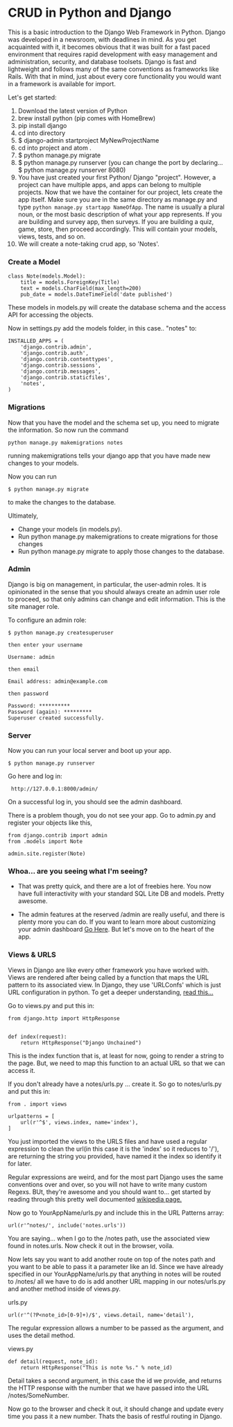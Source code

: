 # CRUD in Python and Django

This is a basic introduction to the Django Web Framework in Python. Django was developed in a newsroom, with deadlines in mind. As you get acquainted with it, it becomes obvious that it was built for a fast paced environment that requires rapid development with easy management and administration, security, and database toolsets. Django is fast and lightweight and follows many of the same conventions as frameworks like Rails. With that in mind, just about every core functionality you would want in a framework is available for import.


Let's get started:

1. Download the latest version of Python
2. brew install python (pip comes with HomeBrew)
3. pip install django
4. cd into directory
5. $ django-admin startproject MyNewProjectName
6. cd into project and atom .
7. $ python manage.py migrate
8. $ python manage.py runserver (you can change the port by declaring... $ python manage.py runserver 8080)
9. You have just created your first Python/ Django "project".  However, a project can have multiple apps, and
apps can belong to multiple projects. Now that we have the container for our project, lets create the app itself.
Make sure you are in the same directory as manage.py and type `python manage.py startapp NameOfApp`. The name is usually a plural noun, or the most basic description of what your app represents.  If you are building and survey app, then surveys.  If you are building a quiz, game, store, then proceed accordingly. This will contain your models, views, tests, and so on.
10. We will create a note-taking crud app, so 'Notes'.


### Create a Model
```
class Note(models.Model):
    title = models.ForeignKey(Title)
    text = models.CharField(max_length=200)
    pub_date = models.DateTimeField('date published')

```

These models in models.py will create the database schema and the access API for accessing the objects.


Now in settings.py add the models folder, in this case.. "notes" to:
```
INSTALLED_APPS = (
    'django.contrib.admin',
    'django.contrib.auth',
    'django.contrib.contenttypes',
    'django.contrib.sessions',
    'django.contrib.messages',
    'django.contrib.staticfiles',
    'notes',
)
```


### Migrations

Now that you have the model and the schema set up, you need to migrate the information. So now run the command
```
python manage.py makemigrations notes
```
running makemigrations tells your django app that you have made new changes to your models.

Now you can run
```
$ python manage.py migrate
```
to make the changes to the database.




Ultimately,
* Change your models (in models.py).
* Run python manage.py makemigrations to create migrations for those changes
* Run python manage.py migrate to apply those changes to the database.



### Admin

Django is big on management, in particular, the user-admin roles.  It is opinionated in the sense that you should
always create an admin user role to proceed, so that only admins can change and edit information. This is the site manager role.

To configure an admin role:

```
$ python manage.py createsuperuser

then enter your username

Username: admin

then email

Email address: admin@example.com

then password

Password: **********
Password (again): *********
Superuser created successfully.
```


### Server

Now you can run your local server and boot up your app.

```
$ python manage.py runserver
```

Go here and log in:

```
 http://127.0.0.1:8000/admin/
```

On a successful log in, you should see the admin dashboard.


There is a problem though, you do not see your app.  Go to admin.py and register your objects like this,
```
from django.contrib import admin
from .models import Note

admin.site.register(Note)
```


### Whoa... are you seeing what I'm seeing?

* That was pretty quick, and there are a lot of freebies here.  You now have full interactivity with your
standard SQL Lite DB and models.  Pretty awesome.

* The admin features at the reserved /admin are really useful, and there is plenty more you can do.  If you want to
learn more about customizing your admin dashboard [Go Here](https://docs.djangoproject.com/en/1.8/intro/tutorial02/).  But let's move on to the heart of the app.




### Views & URLS

Views in Django are like every other framework you have worked with.  Views are rendered after being called by a function that maps the URL pattern to its associated view.  In Django, they use 'URLConfs' which is just URL configuration in python.  To get a deeper understanding, [read this...](https://docs.djangoproject.com/en/1.8/topics/http/urls/)

Go to views.py and put this in:

```
from django.http import HttpResponse


def index(request):
    return HttpResponse("Django Unchained")
```
This is the index function that is, at least for now, going to render a string to the page.  But, we need to map this function to an actual URL so that we can access it.

If you don't already have a notes/urls.py ... create it.
So go to notes/urls.py and put this in:

```
from . import views

urlpatterns = [
    url(r'^$', views.index, name='index'),
]

```
You just imported the views to the URLS files and have used a regular expression to clean the url(in this case it is the 'index' so it reduces to '/'), are returning the string you provided, have named it the index so identify it for later.

Regular expressions are weird, and for the most part Django uses the same conventions over and over, so you will not have to write many custom Regexs. BUt, they're awesome and you should want to... get started by reading through this pretty well documented [wikipedia page.](https://en.wikipedia.org/wiki/Regular_expression)

Now go to YourAppName/urls.py and include this in the URL Patterns array:
```
url(r'^notes/', include('notes.urls'))

```

You are saying... when I go to the /notes path, use the associated view found in notes.urls.  Now check it out in the browser, voila.


Now lets say you want to add another route on top of the notes path and you want to be able to pass it a parameter like an Id.  Since we have already specified in our YourAppName/urls.py that anything in notes will be routed to /notes/  all we have to do is add another URL mapping in our notes/urls.py and another method inside of views.py.



urls.py
```
url(r'^(?P<note_id>[0-9]+)/$', views.detail, name='detail'),

```
The regular expression allows a number to be passed as the argument, and uses the detail method.

views.py
```
def detail(request, note_id):
    return HttpResponse("This is note %s." % note_id)

```

Detail takes a second argument, in this case the id we provide, and returns the HTTP response with the number that we have passed into the URL   /notes/SomeNumber.


Now go to the browser and check it out, it should change and update every time you pass it a new number.
Thats the basis of restful routing in Django.
